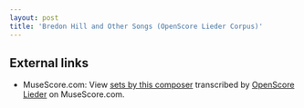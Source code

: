 ```yaml
---
layout: post
title: 'Bredon Hill and Other Songs (OpenScore Lieder Corpus)'
---
```


## External links

- MuseScore.com: View [sets by this composer] transcribed by [OpenScore Lieder] on MuseScore.com.

[sets by this composer]: https://musescore.com/openscore-lieder-corpus/sets/5103551
[OpenScore Lieder]: https://musescore.com/openscore-lieder-corpus

